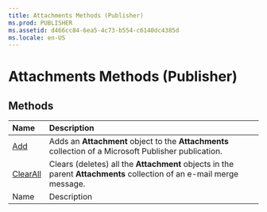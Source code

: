 ```yaml
---
title: Attachments Methods (Publisher)
ms.prod: PUBLISHER
ms.assetid: d466cc84-6ea5-4c73-b554-c6140dc4385d
ms.locale: en-US
---
```



# Attachments Methods (Publisher)

## Methods



|**Name**|**Description**|
|:-----|:-----|
| [Add](attachments.add-method-publisher.md)|Adds an  **Attachment** object to the **Attachments** collection of a Microsoft Publisher publication.|
| [ClearAll](attachments.clearall-method-publisher.md)|Clears (deletes) all the  **Attachment** objects in the parent **Attachments** collection of an e-mail merge message.|
|Name|Description|

